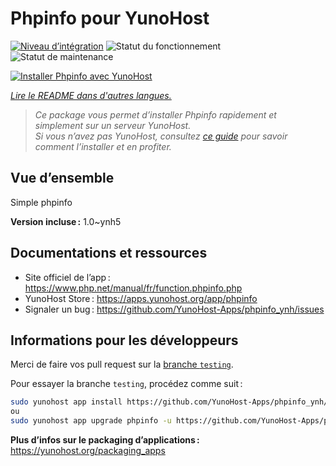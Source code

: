 <!--
Nota bene : ce README est automatiquement généré par <https://github.com/YunoHost/apps/tree/master/tools/readme_generator>
Il NE doit PAS être modifié à la main.
-->

# Phpinfo pour YunoHost

[![Niveau d’intégration](https://dash.yunohost.org/integration/phpinfo.svg)](https://ci-apps.yunohost.org/ci/apps/phpinfo/) ![Statut du fonctionnement](https://ci-apps.yunohost.org/ci/badges/phpinfo.status.svg) ![Statut de maintenance](https://ci-apps.yunohost.org/ci/badges/phpinfo.maintain.svg)

[![Installer Phpinfo avec YunoHost](https://install-app.yunohost.org/install-with-yunohost.svg)](https://install-app.yunohost.org/?app=phpinfo)

*[Lire le README dans d'autres langues.](./ALL_README.md)*

> *Ce package vous permet d’installer Phpinfo rapidement et simplement sur un serveur YunoHost.*  
> *Si vous n’avez pas YunoHost, consultez [ce guide](https://yunohost.org/install) pour savoir comment l’installer et en profiter.*

## Vue d’ensemble

Simple phpinfo

**Version incluse :** 1.0~ynh5
## Documentations et ressources

- Site officiel de l’app : <https://www.php.net/manual/fr/function.phpinfo.php>
- YunoHost Store : <https://apps.yunohost.org/app/phpinfo>
- Signaler un bug : <https://github.com/YunoHost-Apps/phpinfo_ynh/issues>

## Informations pour les développeurs

Merci de faire vos pull request sur la [branche `testing`](https://github.com/YunoHost-Apps/phpinfo_ynh/tree/testing).

Pour essayer la branche `testing`, procédez comme suit :

```bash
sudo yunohost app install https://github.com/YunoHost-Apps/phpinfo_ynh/tree/testing --debug
ou
sudo yunohost app upgrade phpinfo -u https://github.com/YunoHost-Apps/phpinfo_ynh/tree/testing --debug
```

**Plus d’infos sur le packaging d’applications :** <https://yunohost.org/packaging_apps>
